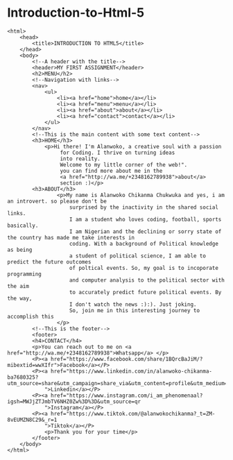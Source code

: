# Introduction-to-Html-5
<!DOCTYPE html>
    <html>
        <head>
            <title>INTRODUCTION TO HTML5</title>
        </head>
        <body>
            <!--A header with the title-->
            <header>MY FIRST ASSIGNMENT</header>
            <h2>MENU</h2>
            <!--Navigation with links-->
            <nav>
                <ul>
                    <li><a href="home">home</a></li>
                    <li><a href="menu">menu</a></li>
                    <li><a href="about">about</a></li>
                    <li><a href="contact">contact</a></li>
                </ul>
            </nav>
            <!--This is the main content with some text content-->
            <h3>HOME</h3>
                <p>Hi there! I'm Alanwoko, a creative soul with a passion
                     for Coding. I thrive on turning ideas 
                     into reality.
                     Welcome to my little corner of the web!". 
                     you can find more about me in the 
                     <a href="http://wa.me/+2348162789938">about</a> 
                     section :)</p>
            <h3>ABOUT</h3>
                    <p>My name is Alanwoko Chikanma Chukwuka and yes, i am an introvert. so please don't be 
                        surprised by the inactivity in the shared social links.
                        I am a student who loves coding, football, sports basically.
                        I am Nigerian and the declining or sorry state of the country has made me take interests in 
                        coding. With a background of Political knowledge as being
                        a student of political science, I am able to predict the future outcomes
                        of poltical events. So, my goal is to incoporate programming
                        and computer analysis to the political sector with the aim 
                        to accurately predict future political events. By the way,
                        I don't watch the news :):). Just joking.
                        So, join me in this interesting journey to accomplish this
                    </p>
            <!--This is the footer-->
            <footer>
            <h4>CONTACT</h4>
            <p>You can reach out to me on <a href="http://wa.me/+2348162789938">Whatsapp</a> </p>
            <P><a href="https://www.facebook.com/share/1BQrcBaJiM/?mibextid=wwXIfr">Facebook</a></P>
            <P><a href="https://www.linkedin.com/in/alanwoko-chikanma-ba7680325?utm_source=share&utm_campaign=share_via&utm_content=profile&utm_medium=ios_app
                ">Linkedin</a></P>
            <P><a href="https://www.instagram.com/i_am_phenomenaal?igsh=MWJjZTJmbTV6NHZ0Zw%3D%3D&utm_source=qr
                ">Instagram</a></P>
            <P><a href="https://www.tiktok.com/@alanwokochikanma?_t=ZM-8vEUMZN8C29&_r=1
                ">Tiktok</a></P>
                <p>Thank you for your time</p>
            </footer>
        </body>
    </html>
